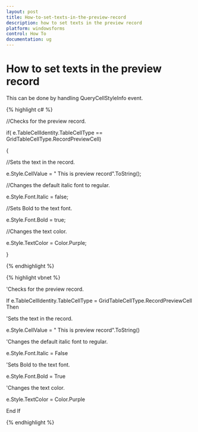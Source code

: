 ```yaml
---
layout: post
title: How-to-set-texts-in-the-preview-record
description: how to set texts in the preview record
platform: windowsforms
control: How To
documentation: ug
---
```


# How to set texts in the preview record

This can be done by handling QueryCellStyleInfo event.

{% highlight c# %}



//Checks for the preview record. 

if( e.TableCellIdentity.TableCellType == GridTableCellType.RecordPreviewCell)

{

//Sets the text in the record.

e.Style.CellValue = " This is preview record".ToString();



//Changes the default italic font to regular.

e.Style.Font.Italic = false;



//Sets Bold to the text font.

e.Style.Font.Bold = true;



//Changes the text color.

e.Style.TextColor = Color.Purple;

}

{% endhighlight %}

{% highlight vbnet %}



'Checks for the preview record. 

If e.TableCellIdentity.TableCellType = GridTableCellType.RecordPreviewCell Then



'Sets the text in the record.

  e.Style.CellValue = " This is preview record".ToString()



'Changes the default italic font to regular.

  e.Style.Font.Italic = False



'Sets Bold to the text font.

  e.Style.Font.Bold = True



'Changes the text color.

  e.Style.TextColor = Color.Purple

End If


{% endhighlight %}
